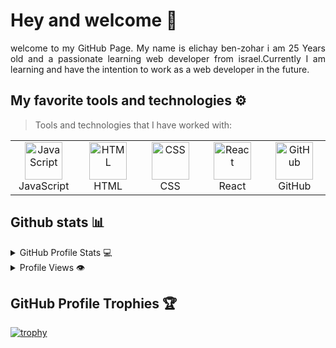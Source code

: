 

 # Hey and welcome 👋 
 </div>  
<p align="justify"> 
welcome to my GitHub Page. My name is elichay ben-zohar i am 25 Years old and a passionate learning web developer from israel.Currently I am learning and have the intention to work as a web developer in the future.
 

</p>

## My favorite tools and technologies ⚙️ 

> Tools and technologies that I have worked with:

<table>
  <tr>
                     <td align="center" width="96">
        <img src="https://skillicons.dev/icons?i=js" width="60" height="60" alt="JavaScript" />
      <br>JavaScript
    </td>
                     <td align="center" width="96">
        <img src="https://skillicons.dev/icons?i=html" width="60" height="60" alt="HTML" />
      <br>HTML
    </td>
            <td align="center" width="96">
        <img src="https://skillicons.dev/icons?i=css" width="60" height="60" alt="CSS" />
      <br>CSS
    </td>
        <td align="center" width="96">
        <img src="https://skillicons.dev/icons?i=html" width="60" height="60" alt="React" />
      <br>React
      </td>
      <td align="center" width="96">
      <img src="https://skillicons.dev/icons?i=github" width="60" height="60" alt="GitHub" />
    <br>GitHub
    </td>
  </tr>
 </tr>
</table>


## Github stats 📊 

<details> 
  <summary>GitHub Profile Stats 💻</summary>
  <br/>
    <a href="https://github.com/anuraghazra/github-readme-stats"><img alt="starryskies2's Github Stats" src="https://github-readme-stats.vercel.app/api/?username=starryskies2&show_icons=true&count_private=true&theme=darcula&hide_border=true" height="192px"/></a>
  <a href="https://github.com/anuraghazra/github-readme-stats"><img alt="starryskies2's Top Languages" src="https://github-readme-stats.vercel.app/api/top-langs/?username=starryskies2&langs_count=8&layout=compact&theme=darcula&hide_border=true&icon_color=000&hide=Jupyter%20Notebook" height="192px"/></a>
  <br/>
</details>

<details>
  <summary>Profile Views 👁️</summary>
  <br/>
  <img src="https://komarev.com/ghpvc/?username=starryskies2&label=PROFILE+VIEWS&style=for-the-badge&color=red">

</details>

## GitHub Profile Trophies 🏆
[![trophy](https://github-profile-trophy.vercel.app/?username=starryskies2&row=1&margin-w=40)](https://github.com/ryo-ma/github-profile-trophy)
# 
